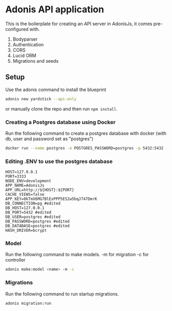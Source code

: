 # Adonis API application

This is the boilerplate for creating an API server in AdonisJs, it comes pre-configured with.

1. Bodyparser
2. Authentication
3. CORS
4. Lucid ORM
5. Migrations and seeds

## Setup

Use the adonis command to install the blueprint

```bash
adonis new yardstick --api-only
```

or manually clone the repo and then run `npm install`.

### Creating a Postgres database using Docker

Run the following command to create a postgres database with docker (with db, user and password set as "postgres")

```bash
docker run --name postgres -e POSTGRES_PASSWORD=postgres -p 5432:5432 -d postgres
```

### Editing .ENV to use the postgres database

```
HOST=127.0.0.1
PORT=3333
NODE_ENV=development
APP_NAME=AdonisJs
APP_URL=http://${HOST}:${PORT}
CACHE_VIEWS=false
APP_KEY=0kTmX6MG7BlExPPP5ES2w5bqJ747DmrK
DB_CONNECTION=pg #edited
DB_HOST=127.0.0.1
DB_PORT=5432 #edited
DB_USER=postgres #edited
DB_PASSWORD=postgres #edited
DB_DATABASE=postgres #edited
HASH_DRIVER=bcrypt
```

### Model

Run the following command to make models.
-m for migration
-c for controller
```bash
adonis make:model <name> -m -c 
```

### Migrations

Run the following command to run startup migrations.

```bash
adonis migration:run
```


